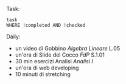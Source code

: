 Task:
```dataview
task
WHERE !completed AND !checked
```
Daily:
- un video di Gobbino $Algebra \ Lineare$ L.05 
- un'ora di Slide del Cocco $FdP$ S.1.01 
- 30 min esercizi Analisi $Analisi \ I$ 
-  un'ora di web developing 
- 10 minuti di stretching 